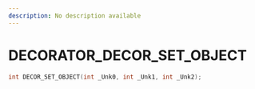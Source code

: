 ```yaml
---
description: No description available 
---
```


# DECORATOR\_DECOR_SET_OBJECT

```cpp
int DECOR_SET_OBJECT(int _Unk0, int _Unk1, int _Unk2);
```
